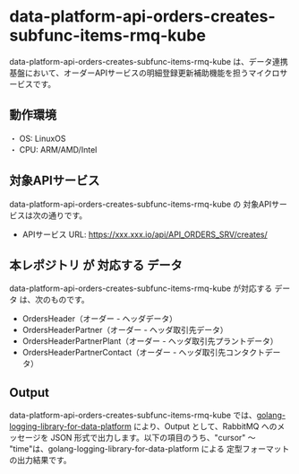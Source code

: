 # data-platform-api-orders-creates-subfunc-items-rmq-kube
data-platform-api-orders-creates-subfunc-items-rmq-kube は、データ連携基盤において、オーダーAPIサービスの明細登録更新補助機能を担うマイクロサービスです。

## 動作環境
・ OS: LinuxOS  
・ CPU: ARM/AMD/Intel  

## 対象APIサービス
data-platform-api-orders-creates-subfunc-items-rmq-kube の 対象APIサービスは次の通りです。

*  APIサービス URL: https://xxx.xxx.io/api/API_ORDERS_SRV/creates/

## 本レポジトリ が 対応する データ
data-platform-api-orders-creates-subfunc-items-rmq-kube が対応する データ は、次のものです。

* OrdersHeader（オーダー - ヘッダデータ）
* OrdersHeaderPartner（オーダー - ヘッダ取引先データ）
* OrdersHeaderPartnerPlant（オーダー - ヘッダ取引先プラントデータ）
* OrdersHeaderPartnerContact（オーダー - ヘッダ取引先コンタクトデータ）

## Output
data-platform-api-orders-creates-subfunc-items-rmq-kube では、[golang-logging-library-for-data-platform](https://github.com/latonaio/golang-logging-library-for-data-platform) により、Output として、RabbitMQ へのメッセージを JSON 形式で出力します。以下の項目のうち、"cursor" ～ "time"は、golang-logging-library-for-data-platform による 定型フォーマットの出力結果です。

```
```